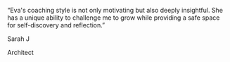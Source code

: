 “Eva's coaching style is not only motivating but also deeply insightful. She has a unique ability to challenge me to grow while providing a safe space for self-discovery and reflection.”

Sarah J

Architect
